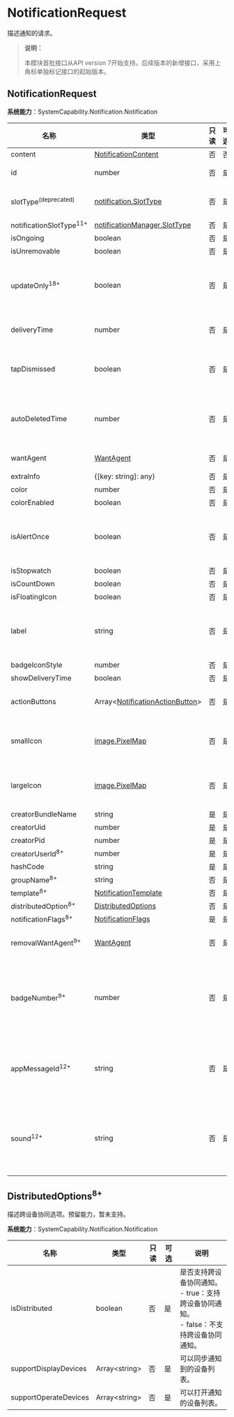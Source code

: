 # NotificationRequest
<!--Kit: Notification Kit-->
<!--Subsystem: Notification-->
<!--Owner: @michael_woo888-->
<!--Designer: @dongqingran; @wulong158-->
<!--Tester: @wanghong1997-->
<!--Adviser: @huipeizi-->

描述通知的请求。

> **说明：**
>
> 本模块首批接口从API version 7开始支持。后续版本的新增接口，采用上角标单独标记接口的起始版本。

## NotificationRequest

**系统能力**：SystemCapability.Notification.Notification

| 名称                            | 类型                                                    |  只读 | 可选 | 说明                                                                    |
|-------------------------------| -------------------------------------------------------- | ----- | --- |-----------------------------------------------------------------------|
| content                       | [NotificationContent](js-apis-inner-notification-notificationContent.md#notificationcontent-1)   |   否  | 否  | 通知内容。                                                                 |
| id                            | number                                                   |   否  | 是  | 通知ID，默认为0。当相同通知ID存在时，将更新该通知的内容。                                                                 |
| slotType<sup>(deprecated)</sup> | [notification.SlotType](./js-apis-notification.md#slottype)    |   否  | 是  | 通知渠道类型。<br>从API version 7开始支持，从API version 11开始废弃，建议使用notificationSlotType替代。                        |
| notificationSlotType<sup>11+</sup> | [notificationManager.SlotType](js-apis-notificationManager.md#slottype) |   否  | 是  | 通知渠道类型，默认为OTHER_TYPES。                        |
| isOngoing                     | boolean                                                  |   否  | 是  | 预留能力，暂未支持。  |
| isUnremovable                 | boolean                                                  |   否  | 是  | 预留能力，暂未支持。  |
| updateOnly<sup>18+</sup>        | boolean                                       | 否  | 是  | 是否仅更新通知，默认值为false。<br/> - true：若相同ID通知存在，则更新通知；若相同ID通知不存在，则更新失败，不创建新的通知。<br/> - false：若相同ID通知存在，则更新通知；若相同ID通知不存在，则创建通知。         |
| deliveryTime                  | number                                                   |   否  | 是  | 通知发送时间。系统自动生成，无需开发者配置。<br>数据格式：时间戳。<br>单位：ms。                                                               |
| tapDismissed                  | boolean                                                  |   否  | 是  | 通知是否自动清除。当通知携带wantAgent或actionButtons时该字段生效。默认值为true。<br> - true：点击通知或按钮后，自动删除当前通知。<br> - false：点击通知或按钮后，保留当前通知。 |
| autoDeletedTime               | number                                                   |   否  | 是  | 自动清除的时间。<br>数据格式：时间戳。<br>单位：ms。<br>例如，希望某通知存留3秒（3000ms）后对其进行清除，则对应的清除时间为：new Date().getTime() + 3000。                                                              |
| wantAgent                     | [WantAgent](../apis-ability-kit/js-apis-app-ability-wantAgent.md)            |   否  | 是  | WantAgent封装了应用的行为意图，点击通知时触发该行为。                                       |
| extraInfo                     | {[key: string]: any}                                     |   否  | 是  | 扩展参数。为应用提供定制服务。                                                                 |
| color                         | number                                                   |   否  | 是  | 通知背景颜色。预留能力，暂未支持。                                                     |
| colorEnabled                  | boolean                                                  |   否  | 是  | 通知背景颜色是否使能。预留能力，暂未支持。                                                 |
| isAlertOnce                   | boolean                                                  |   否  | 是  | 发布或更新该通知时，是否只进行一次通知提醒，默认为false。<br/> - true：仅首次发布通知时进行提醒，后续更新该通知时，提醒方式变更为[LEVEL_MIN](js-apis-notificationManager.md#slotlevel)。<br/> - false：每次均按照配置的通知提醒方式进行提醒。                                                        |
| isStopwatch                   | boolean                                                  |   否  | 是  | 是否显示已用时间。预留能力，暂未支持。                                                             |
| isCountDown                   | boolean                                                  |   否  | 是  | 是否显示倒计时时间。预留能力，暂未支持。                                                            |
| isFloatingIcon                | boolean                                                  |   否  | 是  | 是否显示状态栏图标。预留能力，暂未支持。                                                            |
| label                         | string                                                   |   否  | 是  | 通知标签。<br>label字段的功能类似于id，可以单独使用，也可与id结合共同作为通知的标识。优先推荐使用id。<br>如果发布通知时label不为空，那么在更新或删除该通知时，也需要指定相应的label。                                                                 |
| badgeIconStyle                | number                                                   |   否  | 是  | 通知角标类型。预留能力，暂未支持。                                                     |
| showDeliveryTime              | boolean                                                  |   否  | 是  | 是否显示分发时间。预留能力，暂未支持。                                                             |
| actionButtons                 | Array\<[NotificationActionButton](js-apis-inner-notification-notificationActionButton.md)\>             |   否  | 是  | 通知按钮，默认一条通知中最多包含两个按钮。从API version 16开始，支持`wearable`设备，`wearable`设备中一条通知中最多包含三个按钮。                                                          |
| smallIcon                     | [image.PixelMap](../apis-image-kit/arkts-apis-image-PixelMap.md)             |   否  | 是  | 通知小图标。可选字段，图标像素的总字节数不超过192KB（图标像素的总字节数通过[getPixelBytesNumber](../apis-image-kit/arkts-apis-image-PixelMap.md#getpixelbytesnumber7)获取），建议图标像素长宽为128*128。实际显示效果依赖于设备能力和通知中心UI样式。                                                 |
| largeIcon                     | [image.PixelMap](../apis-image-kit/arkts-apis-image-PixelMap.md)             |   否  | 是  | 通知大图标。可选字段，图标像素的总字节数不超过192KB（图标像素的总字节数通过[getPixelBytesNumber](../apis-image-kit/arkts-apis-image-PixelMap.md#getpixelbytesnumber7)获取），建议图标像素长宽为128*128。实际显示效果依赖于设备能力和通知中心UI样式。                                                 |
| creatorBundleName             | string                                                   |   是  | 是  | 创建通知的包名。                                                              |
| creatorUid                    | number                                                   |   是  | 是  | 创建通知的UID。                                                             |
| creatorPid                    | number                                                   |   是  | 是  | 创建通知的PID。                                                             |
| creatorUserId<sup>8+</sup>     | number                                                   |   是  | 是  | 创建通知的UserId。                                                          |
| hashCode                      | string                                                   |   是  | 是  | 通知唯一标识。                                                               |
| groupName<sup>8+</sup>         | string                                                   |   否  | 是  | 组通知名称。默认为空。                                                                |
| template<sup>8+</sup>          | [NotificationTemplate](./js-apis-inner-notification-notificationTemplate.md) |   否  | 是  | 通知模板。                                                                 |
| distributedOption<sup>8+</sup> | [DistributedOptions](#distributedoptions8)                |   否  | 是  | 分布式通知的选项。预留能力，暂未支持。                                                             |
| notificationFlags<sup>8+</sup> | [NotificationFlags](js-apis-inner-notification-notificationFlags.md)                   |   是  | 是  | 获取NotificationFlags。                                                  |
| removalWantAgent<sup>9+</sup>  | [WantAgent](../apis-ability-kit/js-apis-app-ability-wantAgent.md)            |   否  | 是  | 当移除通知时，通知将被重定向到的WantAgent实例。<br>当前不支持跳转UIAbility，只支持发布公共事件（即[WantAgentInfo](../apis-ability-kit/js-apis-inner-wantAgent-wantAgentInfo.md#wantagentinfo-1)的actionType字段取值为4）。                                          |
| badgeNumber<sup>9+</sup>       | number                                                   |   否  | 是  | 应用程序图标上显示的通知数，该数量累计展示。<br>当`badgeNumber`取值小于或等于0时，将忽略本次角标设定。<br>当角标累加设定个数取值大于99时，通知角标将显示99+。<br>例如，应用发布3条通知，`badgeNumber`依次设置为2、0、3，应用将依次展示为2、2、5。|
| appMessageId<sup>12+</sup>       | string                                                   |   否  | 是  | 应用发送通知携带的唯一标识字段, 用于通知去重。如果同一应用通过本地和云端等不同途径发布携带相同appMessageId的通知，设备只展示一条消息，之后收到的重复通知会被静默去重，不展示、不提醒。去重标识仅在通知发布的24小时内有效，超过24小时或者设备重启失效。
| sound<sup>12+</sup>            | string                                                   |   否  | 是  | 应用通知自定义铃声文件名。该文件必须放在resources/rawfile目录下，支持m4a、aac、mp3、ogg、wav、flac、amr等格式。<!--RP1-->该字段需要由具有[ohos.permission.NOTIFICATION_AGENT_CONTROLLER](../../security/AccessToken/permissions-for-system-apps.md#ohospermissionnotification_agent_controller)权限的系统应用调用接口[notificationManager.setAdditionalConfig](./js-apis-notificationManager-sys.md#notificationmanagersetadditionalconfig12)进行配置权益后，方可生效。<!--RP1End-->                                                        |

## DistributedOptions<sup>8+</sup>

描述跨设备协同选项。预留能力，暂未支持。

**系统能力**：SystemCapability.Notification.Notification

| 名称                   | 类型            | 只读 | 可选 | 说明                               |
| -----------------------| -------------- | ---- | ---- | --------------------------------- |
| isDistributed          | boolean        | 否   | 是   | 是否支持跨设备协同通知。<br/> - true：支持跨设备协同通知。<br/> - false：不支持跨设备协同通知。                  |
| supportDisplayDevices  | Array\<string> | 否   | 是   | 可以同步通知到的设备列表。           |
| supportOperateDevices  | Array\<string> | 否   | 是   | 可以打开通知的设备列表。             |
